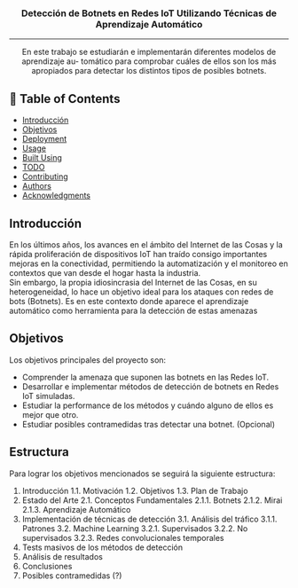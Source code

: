 <h3 align="center">Detección de Botnets en Redes IoT Utilizando Técnicas
de Aprendizaje Automático</h3>


---

<p align="center"> En este trabajo se estudiarán e implementarán diferentes modelos de aprendizaje au-
tomático para comprobar cuáles de ellos son los más apropiados para detectar los distintos
tipos de posibles botnets.
    <br> 
</p>

## 📝 Table of Contents

- [Introducción](#intro)
- [Objetivos](#obj)
- [Deployment](#deployment)
- [Usage](#usage)
- [Built Using](#built_using)
- [TODO](../TODO.md)
- [Contributing](../CONTRIBUTING.md)
- [Authors](#authors)
- [Acknowledgments](#acknowledgement)

## Introducción <a name = "intro"></a>

En los últimos años, los avances en el ámbito del Internet de las Cosas y la rápida
proliferación de dispositivos IoT han traído consigo importantes mejoras en la conectividad,
permitiendo la automatización y el monitoreo en contextos que van desde el hogar hasta
la industria. <br>
Sin embargo, la propia idiosincrasia del Internet de las Cosas, en su heterogeneidad, lo
hace un objetivo ideal para los ataques con redes de bots (Botnets). Es en este contexto
donde aparece el aprendizaje automático como herramienta para la detección de estas
amenazas

## Objetivos <a name = "obj"></a>
Los objetivos principales del proyecto son:
  - Comprender la amenaza que suponen las botnets en las Redes IoT.
  - Desarrollar e implementar métodos de detección de botnets en Redes IoT simuladas.
  - Estudiar la performance de los métodos y cuándo alguno de ellos es mejor que otro.
  - Estudiar posibles contramedidas tras detectar una botnet. (Opcional)

## Estructura
Para lograr los objetivos mencionados se seguirá la siguiente estructura:
1. Introducción
  1.1. Motivación
  1.2. Objetivos
  1.3. Plan de Trabajo
2. Estado del Arte
  2.1. Conceptos Fundamentales
    2.1.1. Botnets
    2.1.2. Mirai
    2.1.3. Aprendizaje Automático
3. Implementación de técnicas de detección
  3.1. Análisis del tráfico
    3.1.1. Patrones
  3.2. Machine Learning
    3.2.1. Supervisados
    3.2.2. No supervisados
    3.2.3. Redes convolucionales temporales
4. Tests masivos de los métodos de detección
5. Análisis de resultados
6. Conclusiones
7. Posibles contramedidas (?) 
